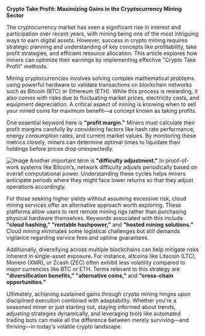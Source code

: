 **Crypto Take Profit: Maximizing Gains in the Cryptocurrency Mining Sector**

The cryptocurrency market has seen a significant rise in interest and participation over recent years, with mining being one of the most intriguing ways to earn digital assets. However, success in crypto mining requires strategic planning and understanding of key concepts like profitability, take profit strategies, and efficient resource allocation. This article explores how miners can optimize their earnings by implementing effective "Crypto Take Profit" methods.

Mining cryptocurrencies involves solving complex mathematical problems using powerful hardware to validate transactions on blockchain networks such as Bitcoin (BTC) or Ethereum (ETH). While this process is rewarding, it also comes with risks due to fluctuating market prices, electricity costs, and equipment depreciation. A critical aspect of mining is knowing when to sell your mined coins for maximum benefit—a concept known as taking profits.

One essential keyword here is **"profit margin."** Miners must calculate their profit margins carefully by considering factors like hash rate performance, energy consumption rates, and current market values. By monitoring these metrics closely, miners can determine optimal times to liquidate their holdings before prices drop unexpectedly.


![Image](https://github.com/user-attachments/assets/31692037-0104-4703-abd1-696b6a7dd41b)
Another important term is **"difficulty adjustment."** In proof-of-work systems like Bitcoin’s, network difficulty adjusts periodically based on overall computational power. Understanding these cycles helps miners anticipate periods where they might face lower returns so that they adjust operations accordingly.

For those seeking higher yields without assuming excessive risk, cloud mining services offer an alternative approach worth exploring. These platforms allow users to rent remote mining rigs rather than purchasing physical hardware themselves. Keywords associated with this include **"cloud hashing," "rentable hashpower,"** and **"hosted mining solutions."** Cloud mining eliminates some logistical challenges but still demands vigilance regarding service fees and uptime guarantees.

Additionally, diversifying across multiple blockchains can help mitigate risks inherent in single-asset exposure. For instance, altcoins like Litecoin (LTC), Monero (XMR), or Zcash (ZEC) often exhibit less volatility compared to major currencies like BTC or ETH. Terms relevant to this strategy are **"diversification benefits," "alternative coins,"** and **"cross-chain opportunities."**

Ultimately, achieving sustained gains through crypto mining hinges upon disciplined execution combined with adaptability. Whether you're a seasoned miner or just starting out, staying informed about trends, adjusting strategies dynamically, and leveraging tools like automated trading bots can make all the difference between merely surviving—and thriving—in today's volatile crypto landscape.